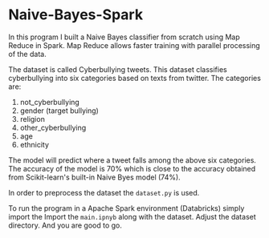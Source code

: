 # Naive-Bayes-Spark

In this program I built a Naive Bayes classifier from scratch using Map Reduce in Spark. Map Reduce allows faster training with parallel processing of the data.

The dataset is called Cyberbullying tweets. This dataset classifies cyberbullying into six categories based on texts from twitter. The categories are:

1. not_cyberbullying
2. gender (target bullying)
3. religion
4. other_cyberbullying
5. age
6. ethnicity

The model will predict where a tweet falls among the above six categories. The accuracy of the model is 70% which is close to the accuracy obtained from Scikit-learn's built-in Naive Byes model (74%).

In order to preprocess the dataset the `dataset.py` is used.

To run the program in a Apache Spark environment (Databricks) simply import the Import the `main.ipnyb` along with the dataset. Adjust the dataset directory. And you are good to go.